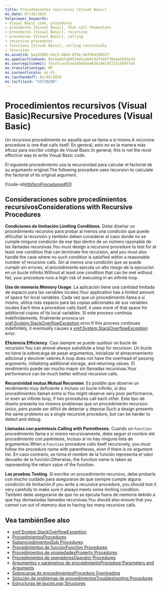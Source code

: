 ```yaml
---
title: Procedimientos recursivos (Visual Basic)
ms.date: 07/20/2015
helpviewer_keywords:
- Visual Basic code, procedures
- procedures [Visual Basic], that call themselves
- procedures [Visual Basic], recursive
- procedures [Visual Basic], calling
- recursive procedures
- functions [Visual Basic], calling recursively
- recursion
ms.assetid: ba1d3962-b4c3-48d3-875e-96fdb4198327
ms.openlocfilehash: b5cbe0dfa8053a93cde9c92ffe87f0eae15d3efd
ms.sourcegitcommit: facefcacd7ae2e5645e463bc841df213c505ffd4
ms.translationtype: MT
ms.contentlocale: es-ES
ms.lasthandoff: 02/05/2019
ms.locfileid: "55739298"
---
```

# <a name="recursive-procedures-visual-basic"></a><span data-ttu-id="a493a-102">Procedimientos recursivos (Visual Basic)</span><span class="sxs-lookup"><span data-stu-id="a493a-102">Recursive Procedures (Visual Basic)</span></span>
<span data-ttu-id="a493a-103">Un *recursiva* procedimiento es aquella que se llama a sí mismo.</span><span class="sxs-lookup"><span data-stu-id="a493a-103">A *recursive* procedure is one that calls itself.</span></span> <span data-ttu-id="a493a-104">En general, esto no es la manera más eficaz para escribir código de Visual Basic.</span><span class="sxs-lookup"><span data-stu-id="a493a-104">In general, this is not the most effective way to write Visual Basic code.</span></span>  
  
 <span data-ttu-id="a493a-105">El siguiente procedimiento usa la recursividad para calcular el factorial de su argumento original.</span><span class="sxs-lookup"><span data-stu-id="a493a-105">The following procedure uses recursion to calculate the factorial of its original argument.</span></span>  
  
 [!code-vb[VbVbcnProcedures#51](./codesnippet/VisualBasic/recursive-procedures_1.vb)]  
  
## <a name="considerations-with-recursive-procedures"></a><span data-ttu-id="a493a-106">Consideraciones sobre procedimientos recursivos</span><span class="sxs-lookup"><span data-stu-id="a493a-106">Considerations with Recursive Procedures</span></span>  
 <span data-ttu-id="a493a-107">**Condiciones de limitación**.</span><span class="sxs-lookup"><span data-stu-id="a493a-107">**Limiting Conditions**.</span></span> <span data-ttu-id="a493a-108">Debe diseñar un procedimiento recursivo para probar al menos una condición que puede dificultar la recursión y también deben considerar el caso donde no se cumple ninguna condición de ese tipo dentro de un número razonable de las llamadas recursivas.</span><span class="sxs-lookup"><span data-stu-id="a493a-108">You must design a recursive procedure to test for at least one condition that can terminate the recursion, and you must also handle the case where no such condition is satisfied within a reasonable number of recursive calls.</span></span> <span data-ttu-id="a493a-109">Sin al menos una condición que se puede cumplir sin errores, el procedimiento ejecuta un alto riesgo de la ejecución en un bucle infinito.</span><span class="sxs-lookup"><span data-stu-id="a493a-109">Without at least one condition that can be met without fail, your procedure runs a high risk of executing in an infinite loop.</span></span>  
  
 <span data-ttu-id="a493a-110">**Uso de memoria**.</span><span class="sxs-lookup"><span data-stu-id="a493a-110">**Memory Usage**.</span></span> <span data-ttu-id="a493a-111">La aplicación tiene una cantidad limitada de espacio para las variables locales.</span><span class="sxs-lookup"><span data-stu-id="a493a-111">Your application has a limited amount of space for local variables.</span></span> <span data-ttu-id="a493a-112">Cada vez que un procedimiento llama a sí mismo, utiliza más espacio para las copias adicionales de sus variables locales.</span><span class="sxs-lookup"><span data-stu-id="a493a-112">Each time a procedure calls itself, it uses more of that space for additional copies of its local variables.</span></span> <span data-ttu-id="a493a-113">Si este proceso continúa indefinidamente, finalmente provoca un <xref:System.StackOverflowException> error.</span><span class="sxs-lookup"><span data-stu-id="a493a-113">If this process continues indefinitely, it eventually causes a <xref:System.StackOverflowException> error.</span></span>  
  
 <span data-ttu-id="a493a-114">**Eficiencia**.</span><span class="sxs-lookup"><span data-stu-id="a493a-114">**Efficiency**.</span></span> <span data-ttu-id="a493a-115">Casi siempre se puede sustituir un bucle de recursión.</span><span class="sxs-lookup"><span data-stu-id="a493a-115">You can almost always substitute a loop for recursion.</span></span> <span data-ttu-id="a493a-116">Un bucle no tiene la sobrecarga de pasar argumentos, inicializar el almacenamiento adicional y devolver valores.</span><span class="sxs-lookup"><span data-stu-id="a493a-116">A loop does not have the overhead of passing arguments, initializing additional storage, and returning values.</span></span> <span data-ttu-id="a493a-117">El rendimiento puede ser mucho mayor sin llamadas recursivas.</span><span class="sxs-lookup"><span data-stu-id="a493a-117">Your performance can be much better without recursive calls.</span></span>  
  
 <span data-ttu-id="a493a-118">**Recursividad mutua**.</span><span class="sxs-lookup"><span data-stu-id="a493a-118">**Mutual Recursion**.</span></span> <span data-ttu-id="a493a-119">Es posible que observe un rendimiento muy deficiente o incluso un bucle infinito, si dos procedimientos llaman entre sí.</span><span class="sxs-lookup"><span data-stu-id="a493a-119">You might observe very poor performance, or even an infinite loop, if two procedures call each other.</span></span> <span data-ttu-id="a493a-120">Este tipo de diseño presenta los mismos problemas que un procedimiento recursivo único, pero puede ser difícil de detectar y depurar.</span><span class="sxs-lookup"><span data-stu-id="a493a-120">Such a design presents the same problems as a single recursive procedure, but can be harder to detect and debug.</span></span>  
  
 <span data-ttu-id="a493a-121">**Llamadas con paréntesis**.</span><span class="sxs-lookup"><span data-stu-id="a493a-121">**Calling with Parentheses**.</span></span> <span data-ttu-id="a493a-122">Cuando un `Function` procedimiento llama a sí mismo recursivamente, debe seguir el nombre del procedimiento con paréntesis, incluso si no hay ninguna lista de argumentos.</span><span class="sxs-lookup"><span data-stu-id="a493a-122">When a `Function` procedure calls itself recursively, you must follow the procedure name with parentheses, even if there is no argument list.</span></span> <span data-ttu-id="a493a-123">En caso contrario, se toma el nombre de la función representa el valor devuelto de la función.</span><span class="sxs-lookup"><span data-stu-id="a493a-123">Otherwise, the function name is taken as representing the return value of the function.</span></span>  
  
 <span data-ttu-id="a493a-124">**Las pruebas**.</span><span class="sxs-lookup"><span data-stu-id="a493a-124">**Testing**.</span></span> <span data-ttu-id="a493a-125">Si escribe un procedimiento recursivo, debe probarla con mucho cuidado para asegurarse de que siempre cumple alguna condición de limitación.</span><span class="sxs-lookup"><span data-stu-id="a493a-125">If you write a recursive procedure, you should test it very carefully to make sure it always meets some limiting condition.</span></span> <span data-ttu-id="a493a-126">También debe asegurarse de que no se ejecuta fuera de memoria debido a que hay demasiadas llamadas recursivas.</span><span class="sxs-lookup"><span data-stu-id="a493a-126">You should also ensure that you cannot run out of memory due to having too many recursive calls.</span></span>  
  
## <a name="see-also"></a><span data-ttu-id="a493a-127">Vea también</span><span class="sxs-lookup"><span data-stu-id="a493a-127">See also</span></span>
- <xref:System.StackOverflowException>
- [<span data-ttu-id="a493a-128">Procedimientos</span><span class="sxs-lookup"><span data-stu-id="a493a-128">Procedures</span></span>](./index.md)
- [<span data-ttu-id="a493a-129">Subprocedimientos</span><span class="sxs-lookup"><span data-stu-id="a493a-129">Sub Procedures</span></span>](./sub-procedures.md)
- [<span data-ttu-id="a493a-130">Procedimientos de función</span><span class="sxs-lookup"><span data-stu-id="a493a-130">Function Procedures</span></span>](./function-procedures.md)
- [<span data-ttu-id="a493a-131">Procedimientos de propiedades</span><span class="sxs-lookup"><span data-stu-id="a493a-131">Property Procedures</span></span>](./property-procedures.md)
- [<span data-ttu-id="a493a-132">Procedimientos de operadores</span><span class="sxs-lookup"><span data-stu-id="a493a-132">Operator Procedures</span></span>](./operator-procedures.md)
- [<span data-ttu-id="a493a-133">Argumentos y parámetros de procedimiento</span><span class="sxs-lookup"><span data-stu-id="a493a-133">Procedure Parameters and Arguments</span></span>](./procedure-parameters-and-arguments.md)
- [<span data-ttu-id="a493a-134">Sobrecarga de procedimientos</span><span class="sxs-lookup"><span data-stu-id="a493a-134">Procedure Overloading</span></span>](./procedure-overloading.md)
- [<span data-ttu-id="a493a-135">Solución de problemas de procedimientos</span><span class="sxs-lookup"><span data-stu-id="a493a-135">Troubleshooting Procedures</span></span>](./troubleshooting-procedures.md)
- [<span data-ttu-id="a493a-136">Estructuras de bucle</span><span class="sxs-lookup"><span data-stu-id="a493a-136">Loop Structures</span></span>](../../../../visual-basic/programming-guide/language-features/control-flow/loop-structures.md)
